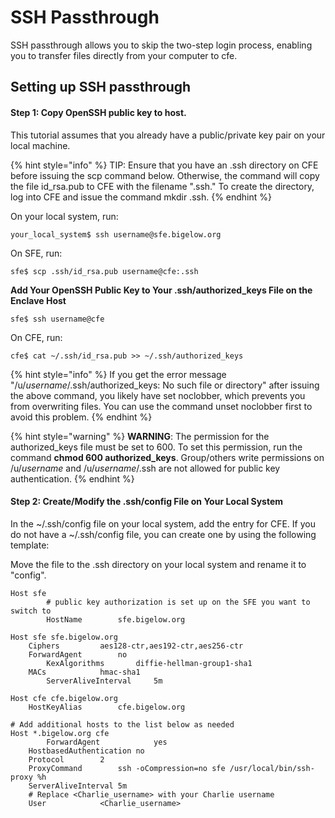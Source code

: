 # SSH Passthrough

SSH passthrough allows you to skip the two-step login process, enabling you to transfer files directly from your computer to cfe.

## Setting up SSH passthrough

#### Step 1: Copy OpenSSH public key to host.

This tutorial assumes that you already have a public/private key pair on your local machine.

{% hint style="info" %}
TIP: Ensure that you have an .ssh directory on CFE before issuing the scp command below. Otherwise, the command will copy the file id\_rsa.pub to CFE with the filename ".ssh." To create the directory, log into CFE and issue the command mkdir .ssh.
{% endhint %}

On your local system, run:

```
your_local_system$ ssh username@sfe.bigelow.org
```

On SFE, run:

```text
sfe$ scp .ssh/id_rsa.pub username@cfe:.ssh
```

**Add Your OpenSSH Public Key to Your .ssh/authorized\_keys File on the Enclave Host**

```text
sfe$ ssh username@cfe
```

On CFE, run:

```text
cfe$ cat ~/.ssh/id_rsa.pub >> ~/.ssh/authorized_keys
```

{% hint style="info" %}
If you get the error message "/u/_username_/.ssh/authorized\_keys: No such file or directory" after issuing the above command, you likely have set noclobber, which prevents you from overwriting files. You can use the command unset noclobber first to avoid this problem.
{% endhint %}

{% hint style="warning" %}
**WARNING**: The permission for the authorized\_keys file must be set to 600. To set this permission, run the command **chmod 600 authorized\_keys**. Group/others write permissions on /u/_username_ and /u/_username_/.ssh are not allowed for public key authentication.
{% endhint %}

#### Step 2: Create/Modify the .ssh/config File on Your Local System

In the ~/.ssh/config file on your local system, add the entry for CFE. If you do not have a ~/.ssh/config file, you can create one by using the following template:

Move the file to the .ssh directory on your local system and rename it to "config".

```text
Host sfe
        # public key authorization is set up on the SFE you want to switch to
        HostName		sfe.bigelow.org

Host sfe sfe.bigelow.org
	Ciphers			aes128-ctr,aes192-ctr,aes256-ctr
	ForwardAgent		no
        KexAlgorithms 		diffie-hellman-group1-sha1
	MACs			hmac-sha1
        ServerAliveInterval     5m

Host cfe cfe.bigelow.org
	HostKeyAlias		cfe.bigelow.org

# Add additional hosts to the list below as needed
Host *.bigelow.org cfe
        ForwardAgent            yes       
	HostbasedAuthentication	no
	Protocol		2
	ProxyCommand		ssh -oCompression=no sfe /usr/local/bin/ssh-proxy %h
	ServerAliveInterval	5m
	# Replace <Charlie_username> with your Charlie username
	User			<Charlie_username>

```



